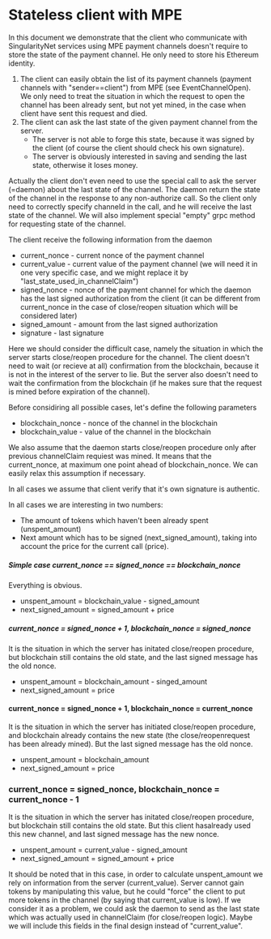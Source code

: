 ﻿# Stateless client with MPE
In this document we demonstrate that the client who communicate with SingularityNet services using MPE payment channels doesn't
require to store the state of the payment channel. He only need to store his Ethereum identity.  
 
1. The client can easily obtain the list of its payment channels (payment channels with "sender==client") from MPE (see EventChannelOpen). We only need to treat the situation in which the request to open the channel has been already sent, but not yet mined, in the case when client have sent this request and died.  
2. The client can ask the last state of the given payment channel from the server. 
    * The server is not able to forge this state, because it was signed by the client (of course the client should check his own signature).
    * The server is obviously interested in saving and sending the last state, otherwise it loses money.

Actually the client don't even need to use the special call to ask the server (=daemon) about the last state of the channel. 
The daemon return the state of the channel in the response to any non-authorize call. So the client only need to correctly specify
channeId in the call, and he will receive the last state of the channel. 
We will also implement special "empty" grpc method for requesting state of the channel.

The client receive the following information from the daemon
* current_nonce - current nonce of the payment channel
* current_value - current value of the payment channel (we will need it in one very specific case, and we might replace it by "last_state_used_in_channelClaim")
* signed_nonce  - nonce of the payment channel for which the daemon has the last signed authorization from the client (it can be different from current_nonce in the case of close/reopen situation which will be considered later)
* signed_amount - amount from the last signed authorization
* signature     - last signature 
 
Here we should consider the difficult case, namely the situation in which the server starts close/reopen procedure for the channel. 
The client doesn't need to wait (or recieve at all) confirmation from the blockchain, because it is not in the interest of the server to lie. But the server also doesn't need to wait the confirmation from the blockchain (if he makes sure that the request is mined before expiration of the channel). 

Before considiring all possible cases, let's define the following parameters
* blockchain_nonce - nonce of the channel in the blockchain
* blockchain_value - value of the channel in the blockchain

We also assume that the daemon starts close/reopen procedure only after previous channelClaim requiest was mined. 
It means that the current_nonce, at maximum one point ahead of blockchain_nonce. We can easily relax this assumption if necessary.   

In all cases we assume that client verify that it's own signature is authentic.  

In all cases we are interesting in two numbers:
* The amount of tokens which haven't been already spent (unspent_amount)
* Next amount which has to be signed (next_signed_amount), taking into account the price for the current call (price).
 
##### Simple case current_nonce == signed_nonce == blockchain_nonce 
Everything is obvious. 
* unspent_amount = blockchain_value - signed_amount
* next_signed_amount = signed_amount + price

##### current_nonce = signed_nonce + 1, blockchain_nonce = signed_nonce
It is the situation in which the server has initated close/reopen procedure, but blockchain still contains the old state, 
and the last signed message has the old nonce.  
* unspent_amount = blockchain_amount - singed_amount
* next_signed_amount = price

#### current_nonce = signed_nonce + 1, blockchain_nonce = current_nonce
It is the situation in which the server has initiated close/reopen procedure, and blockchain already contains the new state (the close/reopenrequest has been already mined). But the last signed message has the old nonce.
* unspent_amount = blockchain_amount 
* next_signed_amount = price

### current_nonce = signed_nonce, blockchain_nonce = current_nonce - 1
It is the situation in which the server has initated close/reopen procedure, but blockchain still contains the old state. But this client hasalready used this new channel, and last signed message has the new nonce.
* unspent_amount = current_value - signed_amount
* next_signed_amount = signed_amount + price

It should be noted that in this case, in order to calculate unspent_amount we rely on information from the server (current_value). 
Server cannot gain tokens by manipulating this value, but he could "force" the client to put more tokens in the channel (by saying that current_value is low). If we consider it as a problem, we could ask the daemon to send as the last state which was actually used in channelClaim (for close/reopen logic). Maybe we will include this fields in the final design instead of "current_value". 



